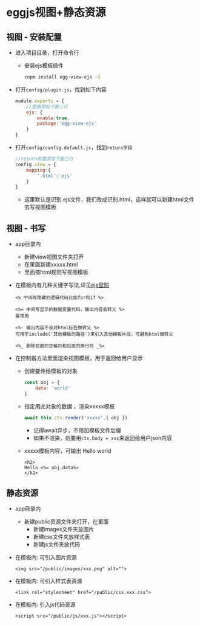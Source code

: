 # eggjs视图+静态资源

## 视图 - 安装配置

- 进入项目目录，打开命令行
    - 安装ejs模板插件
    
        ```bash
        cnpm install egg-view-ejs -S
        ```

- 打开`config/plugin.js`，找到如下内容

    ```js
    module.exports = {
        //里面添加下面三行
        ejs: {
            enable:true,
            package:'egg-view-ejs'
        }
    }
    ```

- 打开`config/config.default.js`，找到`return字段`
    
    ```js
    //return前面添加下面三行
    config.view = {
        mapping:{
            '.html':'ejs'
        }
    }
    ```

    - 这里默认是识别.ejs文件，我们改成识别.html，这样就可以新建html文件去写视图模板

## 视图 - 书写

- app目录内
    - 新建view视图文件夹打开
    - 在里面新建xxxxx.html
    - 里面按html规则写视图模板

- 在模板内有几种关键字写法,详见[ejs官网](https://ejs.bootcss.com)

    ```ejs
    <% 中间写隐藏的逻辑代码比如for和if %> 

    <%= 中间写显示的数据变量代码，输出内容会转义 %>
    最常用

    <%- 输出内容不会对html标签做转义 %>
    可用于include('其他模板的路径')来引入其他模板片段，可避免html做转义

    <%_ 删除前面的空格符和后面的换行符 _%>
    ```

- 在控制器方法里面渲染视图模板，用于返回给用户显示
    - 创建要传给模板的对象
        ```js
        const obj = {
            data: 'world'
        }
        ```
    - 指定用此对象的数据 ，渲染xxxxx模板
        ```js
        await this.ctx.render('xxxxx',{ obj })
        ```
        - 记得await异步，不用加模板文件后缀
        - 如果不渲染，则要用`ctx.body = xxx`来返回给用户json内容

    - xxxxx模板内容，可输出 Hello world
        ```ejs
        <h2>
        Hello <%= obj.data%>
        </h2>
        ```

## 静态资源

- app目录内
    - 新建public资源文件夹打开，在里面
        - 新建images文件夹放图片
        - 新建css文件夹放样式表
        - 新建js文件夹放代码

- 在模板内: 可引入图片资源
    ```ejs
    <img src="/public/images/xxx.png" alt="">
    ```

- 在模板内: 可引入样式表资源
    ```ejs
    <link rel="stylesheet" href="/public/css.xxx.css">
    ```

- 在模板内: 引入js代码资源
    ```ejs
    <script src="/public/js/xxx.js"></script>
    ```


